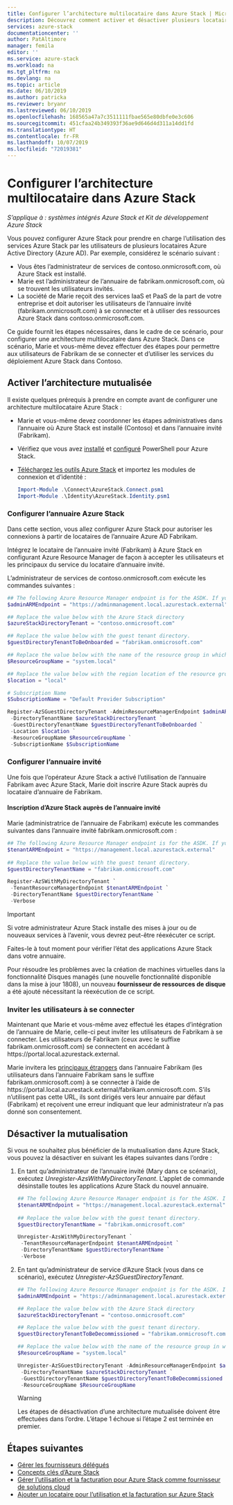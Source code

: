 ```yaml
---
title: Configurer l’architecture multilocataire dans Azure Stack | Microsoft Docs
description: Découvrez comment activer et désactiver plusieurs locataires Azure Active Directory dans Azure Stack.
services: azure-stack
documentationcenter: ''
author: PatAltimore
manager: femila
editor: ''
ms.service: azure-stack
ms.workload: na
ms.tgt_pltfrm: na
ms.devlang: na
ms.topic: article
ms.date: 06/10/2019
ms.author: patricka
ms.reviewer: bryanr
ms.lastreviewed: 06/10/2019
ms.openlocfilehash: 168565a47a7c3511111fbae565e80dbfe0e3c606
ms.sourcegitcommit: 451cfaa24b349393f36ae9d646d4d311a14dd1fd
ms.translationtype: HT
ms.contentlocale: fr-FR
ms.lasthandoff: 10/07/2019
ms.locfileid: "72019381"
---
```

# <a name="configure-multi-tenancy-in-azure-stack"></a>Configurer l’architecture multilocataire dans Azure Stack

*S’applique à : systèmes intégrés Azure Stack et Kit de développement Azure Stack*

Vous pouvez configurer Azure Stack pour prendre en charge l’utilisation des services Azure Stack par les utilisateurs de plusieurs locataires Azure Active Directory (Azure AD). Par exemple, considérez le scénario suivant :

- Vous êtes l’administrateur de services de contoso.onmicrosoft.com, où Azure Stack est installé.
- Marie est l’administrateur de l’annuaire de fabrikam.onmicrosoft.com, où se trouvent les utilisateurs invités.
- La société de Marie reçoit des services IaaS et PaaS de la part de votre entreprise et doit autoriser les utilisateurs de l’annuaire invité (fabrikam.onmicrosoft.com) à se connecter et à utiliser des ressources Azure Stack dans contoso.onmicrosoft.com.

Ce guide fournit les étapes nécessaires, dans le cadre de ce scénario, pour configurer une architecture multilocataire dans Azure Stack. Dans ce scénario, Marie et vous-même devez effectuer des étapes pour permettre aux utilisateurs de Fabrikam de se connecter et d’utiliser les services du déploiement Azure Stack dans Contoso.

## <a name="enable-multi-tenancy"></a>Activer l’architecture mutualisée

Il existe quelques prérequis à prendre en compte avant de configurer une architecture multilocataire Azure Stack :
  
 - Marie et vous-même devez coordonner les étapes administratives dans l’annuaire où Azure Stack est installé (Contoso) et dans l’annuaire invité (Fabrikam).
 - Vérifiez que vous avez [installé](azure-stack-powershell-install.md) et [configuré](azure-stack-powershell-configure-admin.md) PowerShell pour Azure Stack.
 - [Téléchargez les outils Azure Stack](azure-stack-powershell-download.md) et importez les modules de connexion et d’identité :

    ```powershell
    Import-Module .\Connect\AzureStack.Connect.psm1
    Import-Module .\Identity\AzureStack.Identity.psm1
    ```

### <a name="configure-azure-stack-directory"></a>Configurer l’annuaire Azure Stack

Dans cette section, vous allez configurer Azure Stack pour autoriser les connexions à partir de locataires de l’annuaire Azure AD Fabrikam.

Intégrez le locataire de l’annuaire invité (Fabrikam) à Azure Stack en configurant Azure Resource Manager de façon à accepter les utilisateurs et les principaux du service du locataire d’annuaire invité.

L’administrateur de services de contoso.onmicrosoft.com exécute les commandes suivantes :

```powershell  
## The following Azure Resource Manager endpoint is for the ASDK. If you're in a multinode environment, contact your operator or service provider to get the endpoint.
$adminARMEndpoint = "https://adminmanagement.local.azurestack.external"

## Replace the value below with the Azure Stack directory
$azureStackDirectoryTenant = "contoso.onmicrosoft.com"

## Replace the value below with the guest tenant directory. 
$guestDirectoryTenantToBeOnboarded = "fabrikam.onmicrosoft.com"

## Replace the value below with the name of the resource group in which the directory tenant registration resource should be created (resource group must already exist).
$ResourceGroupName = "system.local"

## Replace the value below with the region location of the resource group.
$location = "local"

# Subscription Name
$SubscriptionName = "Default Provider Subscription"

Register-AzSGuestDirectoryTenant -AdminResourceManagerEndpoint $adminARMEndpoint `
 -DirectoryTenantName $azureStackDirectoryTenant `
 -GuestDirectoryTenantName $guestDirectoryTenantToBeOnboarded `
 -Location $location `
 -ResourceGroupName $ResourceGroupName `
 -SubscriptionName $SubscriptionName
```

### <a name="configure-guest-directory"></a>Configurer l’annuaire invité

Une fois que l’opérateur Azure Stack a activé l’utilisation de l’annuaire Fabrikam avec Azure Stack, Marie doit inscrire Azure Stack auprès du locataire d’annuaire de Fabrikam.

#### <a name="registering-azure-stack-with-the-guest-directory"></a>Inscription d’Azure Stack auprès de l’annuaire invité

Marie (administratrice de l’annuaire de Fabrikam) exécute les commandes suivantes dans l’annuaire invité fabrikam.onmicrosoft.com :

```powershell
## The following Azure Resource Manager endpoint is for the ASDK. If you're in a multinode environment, contact your operator or service provider to get the endpoint.
$tenantARMEndpoint = "https://management.local.azurestack.external"
    
## Replace the value below with the guest tenant directory.
$guestDirectoryTenantName = "fabrikam.onmicrosoft.com"

Register-AzSWithMyDirectoryTenant `
 -TenantResourceManagerEndpoint $tenantARMEndpoint `
 -DirectoryTenantName $guestDirectoryTenantName `
 -Verbose
```

> [!IMPORTANT]
> Si votre administrateur Azure Stack installe des mises à jour ou de nouveaux services à l’avenir, vous devrez peut-être réexécuter ce script.
>
> Faites-le à tout moment pour vérifier l’état des applications Azure Stack dans votre annuaire.
>
> Pour résoudre les problèmes avec la création de machines virtuelles dans la fonctionnalité Disques managés (une nouvelle fonctionnalité disponible dans la mise à jour 1808), un nouveau **fournisseur de ressources de disque** a été ajouté nécessitant la réexécution de ce script.

### <a name="direct-users-to-sign-in"></a>Inviter les utilisateurs à se connecter

Maintenant que Marie et vous-même avez effectué les étapes d’intégration de l’annuaire de Marie, celle-ci peut inviter les utilisateurs de Fabrikam à se connecter. Les utilisateurs de Fabrikam (ceux avec le suffixe fabrikam.onmicrosoft.com) se connectent en accédant à https\://portal.local.azurestack.external.

Marie invitera les [principaux étrangers](/azure/role-based-access-control/rbac-and-directory-admin-roles) dans l’annuaire Fabrikam (les utilisateurs dans l’annuaire Fabrikam sans le suffixe fabrikam.onmicrosoft.com) à se connecter à l’aide de https\://portal.local.azurestack.external/fabrikam.onmicrosoft.com. S’ils n’utilisent pas cette URL, ils sont dirigés vers leur annuaire par défaut (Fabrikam) et reçoivent une erreur indiquant que leur administrateur n’a pas donné son consentement.

## <a name="disable-multi-tenancy"></a>Désactiver la mutualisation

Si vous ne souhaitez plus bénéficier de la mutualisation dans Azure Stack, vous pouvez la désactiver en suivant les étapes suivantes dans l’ordre :

1. En tant qu’administrateur de l’annuaire invité (Mary dans ce scénario), exécutez *Unregister-AzsWithMyDirectoryTenant*. L’applet de commande désinstalle toutes les applications Azure Stack du nouvel annuaire.

    ``` PowerShell
    ## The following Azure Resource Manager endpoint is for the ASDK. If you're in a multinode environment, contact your operator or service provider to get the endpoint.
    $tenantARMEndpoint = "https://management.local.azurestack.external"
        
    ## Replace the value below with the guest tenant directory.
    $guestDirectoryTenantName = "fabrikam.onmicrosoft.com"
    
    Unregister-AzsWithMyDirectoryTenant `
     -TenantResourceManagerEndpoint $tenantARMEndpoint `
     -DirectoryTenantName $guestDirectoryTenantName `
     -Verbose 
    ```

2. En tant qu’administrateur de service d’Azure Stack (vous dans ce scénario), exécutez *Unregister-AzSGuestDirectoryTenant*.

    ``` PowerShell
    ## The following Azure Resource Manager endpoint is for the ASDK. If you're in a multinode environment, contact your operator or service provider to get the endpoint.
    $adminARMEndpoint = "https://adminmanagement.local.azurestack.external"
    
    ## Replace the value below with the Azure Stack directory
    $azureStackDirectoryTenant = "contoso.onmicrosoft.com"
    
    ## Replace the value below with the guest tenant directory. 
    $guestDirectoryTenantToBeDecommissioned = "fabrikam.onmicrosoft.com"
    
    ## Replace the value below with the name of the resource group in which the directory tenant registration resource should be created (resource group must already exist).
    $ResourceGroupName = "system.local"
    
    Unregister-AzSGuestDirectoryTenant -AdminResourceManagerEndpoint $adminARMEndpoint `
     -DirectoryTenantName $azureStackDirectoryTenant `
     -GuestDirectoryTenantName $guestDirectoryTenantToBeDecommissioned `
     -ResourceGroupName $ResourceGroupName
    ```

    > [!WARNING]
    > Les étapes de désactivation d’une architecture mutualisée doivent être effectuées dans l’ordre. L’étape 1 échoue si l’étape 2 est terminée en premier.

## <a name="next-steps"></a>Étapes suivantes

- [Gérer les fournisseurs délégués](azure-stack-delegated-provider.md)
- [Concepts clés d’Azure Stack](azure-stack-overview.md)
- [Gérer l’utilisation et la facturation pour Azure Stack comme fournisseur de solutions cloud](azure-stack-add-manage-billing-as-a-csp.md)
- [Ajouter un locataire pour l’utilisation et la facturation sur Azure Stack](azure-stack-csp-howto-register-tenants.md)
